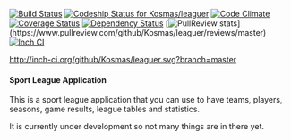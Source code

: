 [![Build Status](https://travis-ci.org/Kosmas/leaguer.png?branch=master)](https://travis-ci.org/Kosmas/leaguer)
[ ![Codeship Status for Kosmas/leaguer](https://codeship.com/projects/b38b2e50-2d20-0132-b42c-2ed46d809325/status?branch=master)](https://codeship.com/projects/39120)
[![Code Climate](https://codeclimate.com/github/Kosmas/leaguer.png)](https://codeclimate.com/github/Kosmas/leaguer)
[![Coverage Status](https://coveralls.io/repos/Kosmas/leaguer/badge.png?branch=master)](https://coveralls.io/r/Kosmas/leaguer?branch=master)
[![Dependency Status](https://gemnasium.com/Kosmas/leaguer.png)](https://gemnasium.com/Kosmas/leaguer)
[![PullReview stats](https://www.pullreview.com/github/Kosmas/leaguer/badges/master.svg?)](https://www.pullreview.com/github/Kosmas/leaguer/reviews/master)
[![Inch CI](http://inch-ci.org/github.com/Kosmas/leaguer.svg)](https://inch-ci.org/github.com/Kosmas/leaguer)

http://inch-ci.org/github/Kosmas/leaguer.svg?branch=master

#### Sport League Application

This is a sport league application that you can use to have teams, players, seasons, game results, league tables and statistics.

It is currently under development so not many things are in there yet.
